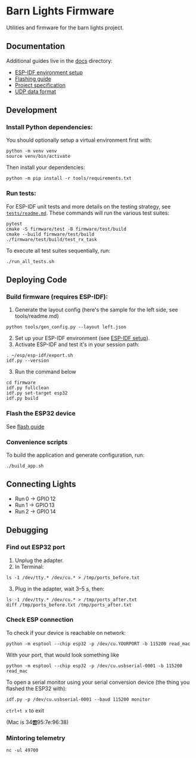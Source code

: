 # Barn Lights Firmware

Utilities and firmware for the barn lights project.

## Documentation

Additional guides live in the [docs](docs) directory:

- [ESP-IDF environment setup](docs/ESP-IDF.md)
- [Flashing guide](docs/flash-guide.md)
- [Project specification](docs/project-spec.md)
- [UDP data format](docs/udp-data-format.md)

## Development

### Install Python dependencies:

You should optionally setup a virtual environment first with:
```
python -m venv venv
source venv/bin/activate
```
Then install your dependencies:
```
python -m pip install -r tools/requirements.txt
```

### Run tests:
For ESP-IDF unit tests and more details on the testing strategy, see
[`tests/readme.md`](tests/readme.md). These commands will run the various test suites:

```
pytest
cmake -S firmware/test -B firmware/test/build
cmake --build firmware/test/build
./firmware/test/build/test_rx_task
```
To execute all test suites sequentially, run:

```
./run_all_tests.sh
```

## Deploying Code

### Build firmware (requires ESP-IDF):

1. Generate the layout config (here's the sample for the left side, see tools/readme.md)
```
python tools/gen_config.py --layout left.json
```
2. Set up your ESP-IDF environment (see [ESP-IDF setup](docs/ESP-IDF.md)).
3. Activate ESP-IDF and test it's in your session path:
```
. ~/esp/esp-idf/export.sh
idf.py --version
```
3. Run the command below

```
cd firmware
idf.py fullclean
idf.py set-target esp32
idf.py build
```

### Flash the ESP32 device

See [flash guide](docs/flash-guide.md)

### Convenience scripts

To build the application and generate configuration, run:

```
./build_app.sh
```

## Connecting Lights

* Run 0 → GPIO 12
* Run 1 → GPIO 13
* Run 2 → GPIO 14

## Debugging

### Find out ESP32 port
1. Unplug the adapter.
2. In Terminal:
```
ls -1 /dev/tty.* /dev/cu.* > /tmp/ports_before.txt
```
3. Plug in the adapter, wait 3–5 s, then:
```
ls -1 /dev/tty.* /dev/cu.* > /tmp/ports_after.txt
diff /tmp/ports_before.txt /tmp/ports_after.txt
```

### Check ESP connection
To check if your device is reachable on network:
```
python -m esptool --chip esp32 -p /dev/cu.YOURPORT -b 115200 read_mac
```
With your port, that would look something like 
```
python -m esptool --chip esp32 -p /dev/cu.usbserial-0001 -b 115200 read_mac
```

To open a serial monitor using your serial conversion device (the thing you flashed the ESP32 with):
```
idf.py -p /dev/cu.usbserial-0001 --baud 115200 monitor
```
`ctrl+t x` to exit

(Mac is 34:ab:95:7e:96:38)

### Mintoring telemetry
```
nc -ul 49700
```